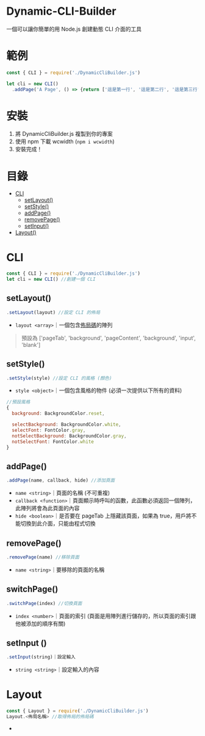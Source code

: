 # Dynamic-CLI-Builder
一個可以讓你簡單的用 Node.js 創建動態 CLI 介面的工具

# 範例
```js
const { CLI } = require('./DynamicCliBuilder.js')

let cli = new CLI()
  .addPage('A Page', () => {return ['這是第一行', '這是第二行', '這是第三行'])
```

# 安裝
1. 將 DynamicCliBuilder.js 複製到你的專案
2. 使用 npm 下載 wcwidth (`npm i wcwidth`)
3. 安裝完成！

# 目錄
* [CLI](#cli)
  * [setLayout()](#setlayout)
  * [setStyle()](#setstyle)
  * [addPage()](#addpage)
  * [removePage()](#removepage)
  * [setInput()](#setinput)
* [Layout()](#layout)

# CLI
```js
const { CLI } = require('./DynamicCliBuilder.js')
let cli = new CLI() //創建一個 CLI
```

## setLayout()
```js
.setLayout(layout) //設定 CLI 的佈局
```
* `layout <array>`｜一個包含[佈局碼](#layout)的陣列
> 預設為 ['pageTab', 'background', 'pageContent', 'background', 'input', 'blank']

## setStyle()
```js
.setStyle(style) //設定 CLI 的風格 (顏色)
```
* `style <object>`｜一個包含風格的物件 (必須一次提供以下所有的資料)
```js
//預設風格
{
  background: BackgroundColor.reset,

  selectBackground: BackgroundColor.white,
  selectFont: FontColor.gray,
  notSelectBackground: BackgroundColor.gray,
  notSelectFont: FontColor.white
}
```

## addPage()
```js
.addPage(name, callback, hide) //添加頁面
```
* `name <string>`｜頁面的名稱 (不可重複)
* `callback <function>`｜頁面顯示時呼叫的函數，此函數必須返回一個陣列，此陣列將會為此頁面的內容
* `hide <boolean>`｜是否要在 pageTab 上隱藏該頁面，如果為 true，用戶將不能切換到此介面，只能由程式切換

## removePage()
```js
.removePage(name) //移除頁面
```
* `name <string>`｜要移除的頁面的名稱

## switchPage()
```js
.switchPage(index) //切換頁面
```
* `index <number>`｜頁面的索引 (頁面是用陣列進行儲存的，所以頁面的索引跟他被添加的順序有關)

## setInput ()
```js
.setInput(string)｜設定輸入
```
* `string <string>`｜設定輸入的內容

# Layout
```js
const { Layout } = require('./DynamicCliBuilder.js')
Layout.<佈局名稱> //取得佈局的佈局碼
```
* 
